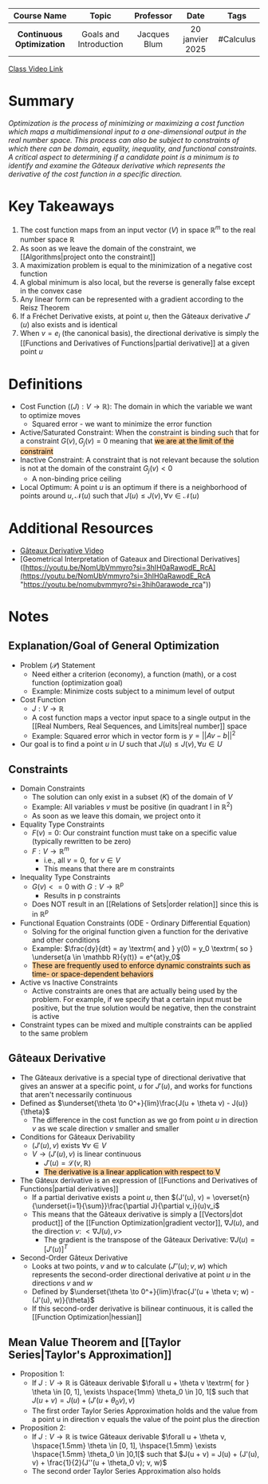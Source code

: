 |         Course Name         |         Topic          |  Professor   |      Date       |   Tags    |
| :-------------------------: | :--------------------: | :----------: | :-------------: | :-------: |
| **Continuous Optimization** | Goals and Introduction | Jacques Blum | 20 janvier 2025 | #Calculus |

[Class Video Link](URL)

# Summary
*Optimization is the process of minimizing or maximizing a cost function which maps a multidimensional input to a one-dimensional output in the real number space. This process can also be subject to constraints of which there can be domain, equality, inequality, and functional constraints. A critical aspect to determining if a candidate point is a minimum is to identify and examine the Gâteaux derivative which represents the derivative of the cost function in a specific direction.*

# Key Takeaways
1. The cost function maps from an input vector ($V$) in space $\mathbb R^m$ to the real number space $\mathbb R$
2. As soon as we leave the domain of the constraint, we [[Algorithms|project onto the constraint]]
3. A maximization problem is equal to the minimization of a negative cost function
4. A global minimum is also local, but the reverse is generally false except in the convex case 
5. Any linear form can be represented with a gradient according to the Reisz Theorem
6. If a Fréchet Derivative exists, at point $u$, then the Gâteaux derivative $J'(u)$ also exists and is identical
7. When $v = e_i$ (the canonical basis), the directional derivative is simply the [[Functions and Derivatives of Functions|partial derivative]] at a given point $u$
 
# Definitions
- Cost Function $((J): V \to \mathbb{R})$: The domain in which the variable we want to optimize moves
	- Squared error - we want to minimize the error function
- Active/Saturated Constraint: When the constraint is binding such that for a constraint $G(v), G_j(v) = 0$ meaning that <mark style="background: #FFB86CA6;">we are at the limit of the constraint</mark>
- Inactive Constraint: A constraint that is not relevant because the solution is not at the domain of the constraint $G_j(v) < 0$
	- A non-binding price ceiling
- Local Optimum: A point $u$ is an optimum if there is a neighborhood of points around $u, \mathcal N(u)$ such that $J(u) \le J(v), \forall v \in \mathcal N(u)$

# Additional Resources
- [Gâteaux Derivative Video](https://www.youtube.com/watch?v=w1Vzjbd5g8g)
- [Geometrical Interpretation of Gateaux and Directional Derivatives]([https://youtu.be/NomUbVmmyro?si=3hIH0aRawodE_RcA](https://youtu.be/NomUbVmmyro?si=3hIH0aRawodE_RcA "https://youtu.be/nomubvmmyro?si=3hih0arawode_rca"))

# Notes
## Explanation/Goal of General Optimization
- Problem ($\mathscr P$) Statement
	- Need either a criterion (economy), a function (math), or a cost function (optimization goal)
	- Example: Minimize costs subject to a minimum level of output
- Cost Function
	- $J: V \to \mathbb R$
	- A cost function maps a vector input space to a single output in the [[Real Numbers, Real Sequences, and Limits|real number]] space
	- Example: Squared error which in vector form is $y = ||Av - b||^2$
- Our goal is to find a point $u$ in $U$ such that $J(u) \le J(v), \forall u \in U$
## Constraints
- Domain Constraints
	- The solution can only exist in a subset ($K$) of the domain of $V$
	- Example: All variables $v$ must be positive (in quadrant I in $\mathbb R^2$)
	- As soon as we leave this domain, we project onto it
- Equality Type Constraints
	- $F(v) = 0$: Our constraint function must take on a specific value (typically rewritten to be zero)
	- $F: V \to \mathbb R^m$
		- i.e., all $v = 0, \textrm{ for } v \in V$
		- This means that there are m constraints
- Inequality Type Constraints
	- $G(v) <= 0 \textrm { with } G: V \to \mathbb R^p$
		- Results in p constraints
	- Does NOT result in an [[Relations of Sets|order relation]] since this is in $\mathbb R^p$
- Functional Equation Constraints (ODE - Ordinary Differential Equation)
	- Solving for the original function given a function for the derivative and other conditions
	- Example: $\frac{dy}{dt} = ay \textrm{ and } y(0) = y_0 \textrm{ so } \underset{a \in \mathbb R}{y(t)} = e^{at}y_0$
	- <mark style="background: #FFB86CA6;">These are frequently used to enforce dynamic constraints such as time- or space-dependent behaviors</mark>
- Active vs Inactive Constraints
	- Active constraints are ones that are actually being used by the problem. For example, if we specify that a certain input must be positive, but the true solution would be negative, then the constraint is active
- Constraint types can be mixed and multiple constraints can be applied to the same problem
## Gâteaux Derivative
- The Gâteaux derivative is a special type of directional derivative that gives an answer at a specific point, $u$ for $J'(u)$, and works for functions that aren't necessarily continuous
- Defined as $\underset{\theta \to 0^+}{lim}\frac{J(u + \theta v) - J(u)}{\theta}$
	- The difference in the cost function as we go from point $u$ in direction $v$ as we scale direction $v$ smaller and smaller
- Conditions for Gâteaux Derivability
	- $(J'(u),v) \textrm{ exists } \forall v \in V$
	- $V \to (J'(u), v)$ is linear continuous
		- $J'(u) = \mathscr L(v, \mathbb R)$
		- <mark style="background: #FFB86CA6;">The derivative is a linear application with respect to V</mark>
- The Gâteux derivative is an expression of [[Functions and Derivatives of Functions|partial derivatives]]
	- If a partial derivative exists a point $u$, then $(J'(u), v) = \overset{n}{\underset{i=1}{\sum}}\frac{\partial J}{\partial v_i}(u)v_i$
	- This means that the Gâteaux derivative is simply a [[Vectors|dot product]] of the [[Function Optimization|gradient vector]], $\nabla J(u)$, and the direction $v$: $<\nabla J(u), v>$
		- The gradient is the transpose of the Gâteaux Derivative: $\nabla J(u) = [J'(u)]^T$
- Second-Order Gâteux Derivative
	- Looks at two points, $v \textrm{ and } w$ to calculate $(J''(u); v, w)$ which represents the second-order directional derivative at point $u$ in the directions $v$ and $w$
	- Defined by $\underset{\theta \to 0^+}{lim}\frac{J'(u + \theta v; w) - (J'(u), w)}{\theta}$
	- If this second-order derivative is bilinear continuous, it is called the [[Function Optimization|hessian]]
## Mean Value Theorem and [[Taylor Series|Taylor's Approximation]]
- Proposition 1:
	- If $J: V \to \mathbb R$ is Gâteaux derivable $\forall u + \theta v \textrm{ for } \theta \in [0, 1], \exists \hspace{1mm} \theta_0 \in ]0, 1[$ such that $J(u + v) = J(u) + (J'(u + \theta_0 v), v)$
	- The first order Taylor Series Approximation holds and the value from a point u in direction v equals the value of the point plus the direction
- Proposition 2:
	- If $J: V \to \mathbb R$ is twice Gâteaux derivable $\forall u + \theta v, \hspace{1.5mm} \theta \in [0, 1], \hspace{1.5mm} \exists \hspace{1.5mm} \theta_0 \in ]0,1[$ such that $J(u + v) = J(u) + (J'(u), v) + \frac{1}{2}(J''(u + \theta_0 v); v, w)$
	- The second order Taylor Series Approximation also holds

